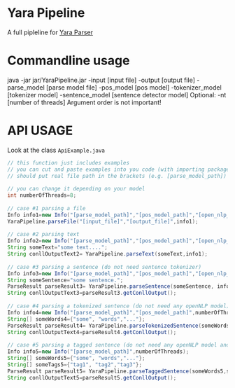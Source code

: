 # Yara Pipeline
A full pipleline for [Yara Parser](https://github.com/yahoo/YaraParser)

# Commandline usage
java -jar jar/YaraPipeline.jar -input [input file] -output [output file] -parse_model [parse model file] -pos_model [pos model] -tokenizer_model [tokenizer model] -sentence_model [sentence detector model]
Optional: -nt [number of threads]
Argument order is not important!

# API USAGE
Look at the class ``ApiExample.java``

```java       
// this function just includes examples
// you can cut and paste examples into you code (with importing packages)
// should put real file path in the brackets (e.g. [parse_model_path])
           
// you can change it depending on your model
int numberOfThreads=8;
           
// case #1 parsing a file
Info info1=new Info("[parse_model_path]","[pos_model_path]","[open_nlp_tokenizer_model_path]","[open_nlp_sentence_detector_model_path]",numberOfThreads);
YaraPipeline.parseFile("[input_file]","[output_file]",info1);
           
// case #2 parsing text
Info info2=new Info("[parse_model_path]","[pos_model_path]","[open_nlp_tokenizer_model_path]","[open_nlp_sentence_detector_model_path]",numberOfThreads);
String someText="some text....";
String conllOutputText2= YaraPipeline.parseText(someText,info1);
           
// case #3 parsing a sentence (do not need sentence tokenizer)
Info info3=new Info("[parse_model_path]","[pos_model_path]","[open_nlp_tokenizer_model_path]",numberOfThreads);
String someSentence="some sentence.";
ParseResult parseResult3= YaraPipeline.parseSentence(someSentence, info1);
String conllOutputText3=parseResult3.getConllOutput();
           
// case #4 parsing a tokenized sentence (do not need any openNLP model)
Info info4=new Info("[parse_model_path]","[pos_model_path]",numberOfThreads);
String[] someWords4={"some", "words","..."};
ParseResult parseResult4= YaraPipeline.parseTokenizedSentence(someWords4, info1);
String conllOutputText4=parseResult4.getConllOutput();
   
// case #5 parsing a tagged sentence (do not need any openNLP model and no pos model)
Info info5=new Info("[parse_model_path]",numberOfThreads);
String[] someWords5={"some", "words","..."};
String[] someTags5={"tag1", "tag2","tag3"};
ParseResult parseResult5= YaraPipeline.parseTaggedSentence(someWords5,someTags5, info1);
String conllOutputText5=parseResult5.getConllOutput();
```